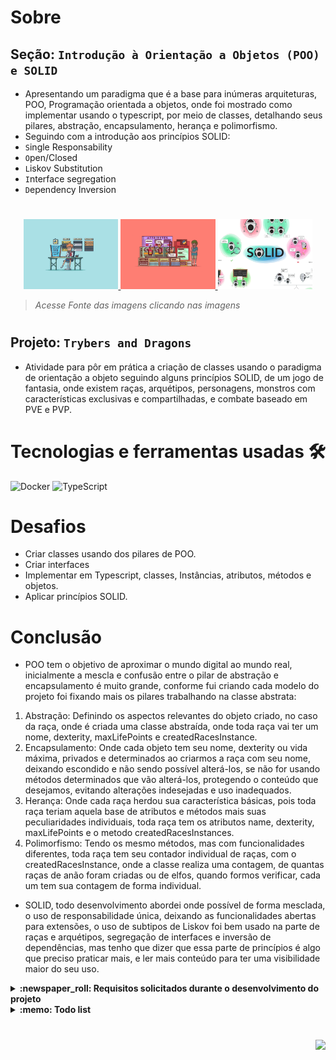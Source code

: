 # Sobre

## Seção: `Introdução à Orientação a Objetos (POO) e SOLID`

- Apresentando um paradigma que é a base para inúmeras arquiteturas, POO, Programação orientada a objetos, onde foi mostrado como implementar usando o typescript, por meio de classes, detalhando seus pilares, abstração, encapsulamento, herança e polimorfismo.
- Seguindo com a introdução aos princípios SOLID:
- `S`ingle Responsability
- `O`pen/Closed
- `L`iskov Substitution
- `I`nterface segregation
- `D`ependency Inversion
#
<div align="center">
  <a href="https://realpython.com/python3-object-oriented-programming/">
    <img width="30%" src="./readme-imgs/project_top.webp">
  </a>
  <a href="https://realpython.com/courses/getters-and-setters-python/">
    <img width="30%" src="./readme-imgs/project_mid.webp">
  </a>
  <a href="https://medium.com/backticks-tildes/the-s-o-l-i-d-principles-in-pictures-b34ce2f1e898">
    <img width="30%" src="./readme-imgs/project_bot.webp">
  </a>
</div>

>*Acesse Fonte das imagens clicando nas imagens*
#
## Projeto: `Trybers and Dragons`

- Atividade para pôr em prática a criação de classes usando o paradigma de orientação a objeto seguindo alguns princípios SOLID, de um jogo de fantasia, onde existem raças, arquétipos, personagens, monstros com características exclusivas e compartilhadas, e combate baseado em PVE e PVP.

# Tecnologias e ferramentas usadas 🛠

![Docker](https://img.shields.io/badge/-Docker-fff?style=flat-square&logo=docker)
![TypeScript](https://img.shields.io/badge/-TypeScript-235a97?style=flat-square&logo=typescript&logoColor=ffffff)


# Desafios

- Criar classes usando dos pilares de POO.
- Criar interfaces
- Implementar em Typescript, classes, Instâncias, atributos, métodos e objetos.
- Aplicar princípios SOLID.

# Conclusão

- POO tem o objetivo de aproximar o mundo digital ao mundo real, inicialmente a mescla e confusão entre o pilar de abstração e encapsulamento é muito grande, conforme fui criando cada modelo do projeto foi fixando mais os pilares trabalhando na classe abstrata:
1. Abstração: Definindo os aspectos relevantes do objeto criado, no caso da raça, onde é criada uma classe abstraída, onde toda raça vai ter um nome, dexterity, maxLifePoints e createdRacesInstance.
2. Encapsulamento: Onde cada objeto tem seu nome, dexterity ou vida máxima, privados e determinados ao criarmos a raça com seu nome, deixando escondido e não sendo possível alterá-los, se não for usando métodos determinados que vão alterá-los, protegendo o conteúdo que desejamos, evitando alterações indesejadas e uso inadequados.
3. Herança: Onde cada raça herdou sua característica básicas, pois toda raça teriam aquela base de atributos e métodos mais suas peculiaridades individuais, toda raça tem os atributos name, dexterity, maxLifePoints e o metodo createdRacesInstances.
4. Polimorfismo: Tendo os mesmo métodos, mas com funcionalidades diferentes, toda raça tem seu contador individual de raças, com o createdRacesInstance, onde a classe realiza uma contagem, de quantas raças de anão foram criadas ou de elfos, quando formos verificar, cada um tem sua contagem de forma individual.
- SOLID, todo desenvolvimento abordei onde possível de forma mesclada, o uso de responsabilidade única, deixando as funcionalidades abertas para extensões, o uso de subtipos de Liskov foi bem usado na parte de raças e arquétipos, segregação de interfaces e inversão de dependências, mas tenho que dizer que essa parte de princípios é algo que preciso praticar mais, e ler mais conteúdo para ter uma visibilidade maior do seu uso.

</details>

<details>
  <summary>
    <strong>
      :newspaper_roll: Requisitos solicitados durante o desenvolvimento do projeto
    </strong>
  </summary>

 
### Requisitos
*Nome* | *Avaliação*
--- | :---:
01 - Classe Race | :heavy_check_mark:
02 - Classes que herdam de Race | :heavy_check_mark:
03 - Energy | :heavy_check_mark:
04 - Classe Archetype | :heavy_check_mark:
05 - Classes que herdam de Archetype | :heavy_check_mark:
06 - Interface Fighter | :heavy_check_mark:
07 - Classe Character | :heavy_check_mark:
08 - Interface SimpleFighter | :heavy_check_mark:
09 - Classe Monster | :heavy_check_mark:
10 - Classe PVP | :heavy_check_mark:
11 - Classe PVE | :heavy_check_mark:
12 - Classe Dragon | :heavy_check_mark:
13 - Arquivo index | :heavy_check_mark:

</details>

<details>
  <summary>
    <strong>
      :memo: Todo list
    </strong>
  </summary>

  - [x] - ~~Criar aplicação com base nos requisitos da trybe.~~ ![data](https://badgen.net/badge/delivery/10-08-2022/green)

</details>

#

<div align="right">
  <img src="https://badgen.net/badge/last%20update/20-02-2023/blue">
</div>
